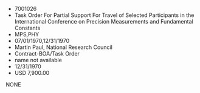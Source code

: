 * 7001026
* Task Order For Partial Support For Travel of Selected       Participants in the International Conference on Precision   Measurements and Fundamental Constants
* MPS,PHY
* 07/01/1970,12/31/1970
* Martin Paul, National Research Council
* Contract-BOA/Task Order
*   name not available
* 12/31/1970
* USD 7,900.00

NONE